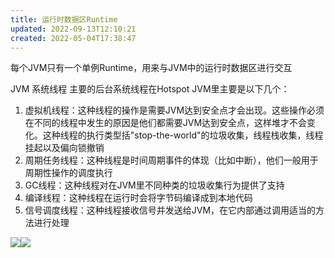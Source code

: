 ```yaml
---
title: 运行时数据区Runtime
updated: 2022-09-13T12:10:21
created: 2022-05-04T17:38:47
---
```


每个JVM只有一个单例Runtime，用来与JVM中的运行时数据区进行交互

JVM 系统线程
主要的后台系统线程在Hotspot JVM里主要是以下几个：
1.  虚拟机线程：这种线程的操作是需要JVM达到安全点才会出现。这些操作必须在不同的线程中发生的原因是他们都需要JVM达到安全点，这样堆才不会变化。这种线程的执行类型括"stop-the-world"的垃圾收集，线程栈收集，线程挂起以及偏向锁撤销
2.  周期任务线程：这种线程是时间周期事件的体现（比如中断），他们一般用于周期性操作的调度执行
3.  GC线程：这种线程对在JVM里不同种类的垃圾收集行为提供了支持
4.  编译线程：这种线程在运行时会将字节码编译成到本地代码
5.  信号调度线程：这种线程接收信号并发送给JVM，在它内部通过调用适当的方法进行处理

![](C:\Users\82609\AppData\Local\Temp\Java\pandoc/media/image1.png)![](C:\Users\82609\AppData\Local\Temp\Java\pandoc/media/image2.png)
